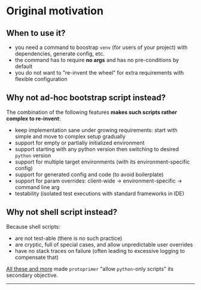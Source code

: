 
# Original motivation

## When to use it?

*   you need a command to boostrap `venv` (for users of your project) with dependencies, generate config, etc.
*   the command has to require **no args** and has no pre-conditions by default
*   you do not want to "re-invent the wheel" for extra requirements with flexible configuration

## Why **not** ad-hoc bootstrap script instead?

The combination of the following features **makes such scripts rather complex to re-invent**:

*   keep implementation sane under growing requirements: start with simple and move to complex setup gradually
*   support for empty or partially initialized environment
*   support starting with any python version then switching to desired `python` version
*   support for multiple target environments (with its environment-specific config)
*   support for generated config and code (to avoid boilerplate)
*   support for param overrides: client-wide → environment-specific → command line arg
*   testability (isolated test executions with standard frameworks in IDE)

## Why **not** shell script instead?

Because shell scripts:

*   are not test-able (there is no such practice)
*   are cryptic, full of special cases, and allow unpredictable user overrides
*   have no stack traces on failure (often leading to excessive logging to compensate that)

[All these and more][FT_44_72_60_67.python_vs_shell.md] made `protoprimer` "allow `python`-only scripts" its secondary objective.

---

[readme.md]: original_motivation.md
[SOLID_wiki]: https://en.wikipedia.org/wiki/SOLID
[DAG_wiki]: https://en.wikipedia.org/wiki/Directed_acyclic_graph
[FT_44_72_60_67.python_vs_shell.md]: ../feature_topic/FT_44_72_60_67.python_vs_shell.md
[FT_57_87_94_94.bootstrap_process.md]: ../feature_topic/FT_57_87_94_94.bootstrap_process.md
